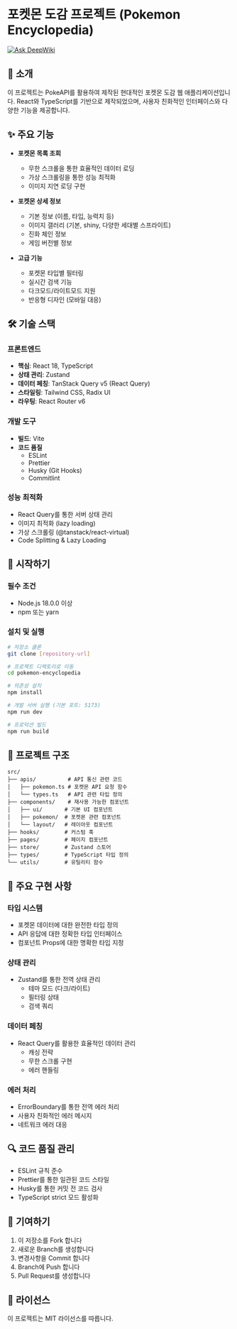 # 포켓몬 도감 프로젝트 (Pokemon Encyclopedia)

[![Ask DeepWiki](https://deepwiki.com/badge.svg)](https://deepwiki.com/YEONDG/pokemon)

## 📖 소개

이 프로젝트는 PokeAPI를 활용하여 제작된 현대적인 포켓몬 도감 웹 애플리케이션입니다. React와 TypeScript를 기반으로 제작되었으며, 사용자 친화적인 인터페이스와 다양한 기능을 제공합니다.

## ✨ 주요 기능

- **포켓몬 목록 조회**

  - 무한 스크롤을 통한 효율적인 데이터 로딩
  - 가상 스크롤링을 통한 성능 최적화
  - 이미지 지연 로딩 구현

- **포켓몬 상세 정보**

  - 기본 정보 (이름, 타입, 능력치 등)
  - 이미지 갤러리 (기본, shiny, 다양한 세대별 스프라이트)
  - 진화 체인 정보
  - 게임 버전별 정보

- **고급 기능**
  - 포켓몬 타입별 필터링
  - 실시간 검색 기능
  - 다크모드/라이트모드 지원
  - 반응형 디자인 (모바일 대응)

## 🛠 기술 스택

### 프론트엔드

- **핵심**: React 18, TypeScript
- **상태 관리**: Zustand
- **데이터 페칭**: TanStack Query v5 (React Query)
- **스타일링**: Tailwind CSS, Radix UI
- **라우팅**: React Router v6

### 개발 도구

- **빌드**: Vite
- **코드 품질**
  - ESLint
  - Prettier
  - Husky (Git Hooks)
  - Commitlint

### 성능 최적화

- React Query를 통한 서버 상태 관리
- 이미지 최적화 (lazy loading)
- 가상 스크롤링 (@tanstack/react-virtual)
- Code Splitting & Lazy Loading

## 🚀 시작하기

### 필수 조건

- Node.js 18.0.0 이상
- npm 또는 yarn

### 설치 및 실행

```bash
# 저장소 클론
git clone [repository-url]

# 프로젝트 디렉토리로 이동
cd pokemon-encyclopedia

# 의존성 설치
npm install

# 개발 서버 실행 (기본 포트: 5173)
npm run dev

# 프로덕션 빌드
npm run build
```

## 📁 프로젝트 구조

```
src/
├── apis/          # API 통신 관련 코드
│   ├── pokemon.ts # 포켓몬 API 요청 함수
│   └── types.ts   # API 관련 타입 정의
├── components/    # 재사용 가능한 컴포넌트
│   ├── ui/       # 기본 UI 컴포넌트
│   ├── pokemon/  # 포켓몬 관련 컴포넌트
│   └── layout/   # 레이아웃 컴포넌트
├── hooks/        # 커스텀 훅
├── pages/        # 페이지 컴포넌트
├── store/        # Zustand 스토어
├── types/        # TypeScript 타입 정의
└── utils/        # 유틸리티 함수
```

## 🎯 주요 구현 사항

### 타입 시스템

- 포켓몬 데이터에 대한 완전한 타입 정의
- API 응답에 대한 정확한 타입 인터페이스
- 컴포넌트 Props에 대한 명확한 타입 지정

### 상태 관리

- Zustand를 통한 전역 상태 관리
  - 테마 모드 (다크/라이트)
  - 필터링 상태
  - 검색 쿼리

### 데이터 페칭

- React Query를 활용한 효율적인 데이터 관리
  - 캐싱 전략
  - 무한 스크롤 구현
  - 에러 핸들링

### 에러 처리

- ErrorBoundary를 통한 전역 에러 처리
- 사용자 친화적인 에러 메시지
- 네트워크 에러 대응

## 🔍 코드 품질 관리

- ESLint 규칙 준수
- Prettier를 통한 일관된 코드 스타일
- Husky를 통한 커밋 전 코드 검사
- TypeScript strict 모드 활성화

## 🤝 기여하기

1. 이 저장소를 Fork 합니다
2. 새로운 Branch를 생성합니다
3. 변경사항을 Commit 합니다
4. Branch에 Push 합니다
5. Pull Request를 생성합니다

## 📝 라이선스

이 프로젝트는 MIT 라이선스를 따릅니다.
